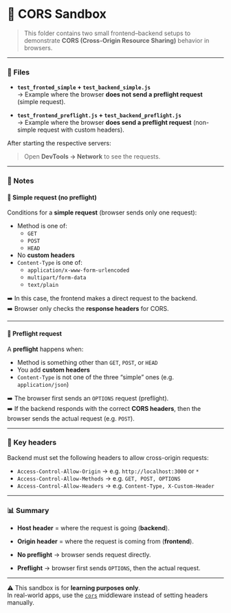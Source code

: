# 🧪 CORS Sandbox

> This folder contains two small frontend–backend setups to demonstrate **CORS (Cross-Origin Resource Sharing)** behavior in browsers.

---

### 📂 Files

- **`test_fronted_simple` + `test_backend_simple.js`**  
  → Example where the browser **does not send a preflight request** (simple request).  

- **`test_frontend_preflight.js` + `test_backend_preflight.js`**  
  → Example where the browser **does send a preflight request** (non-simple request with custom headers).  

After starting the respective servers:  
> Open **DevTools → Network** to see the requests.

---

### 📝 Notes

#### 🔹 Simple request (no preflight)

Conditions for a **simple request** (browser sends only one request):

- Method is one of:
  - `GET`
  - `POST`
  - `HEAD`
- No **custom headers**
- `Content-Type` is one of:
  - `application/x-www-form-urlencoded`
  - `multipart/form-data`
  - `text/plain`

➡️ In this case, the frontend makes a direct request to the backend.  
➡️ Browser only checks the **response headers** for CORS.

---

#### 🔹 Preflight request

A **preflight** happens when:

- Method is something other than `GET`, `POST`, or `HEAD`
- You add **custom headers**
- `Content-Type` is not one of the three “simple” ones (e.g. `application/json`)

➡️ The browser first sends an `OPTIONS` request (preflight).  
➡️ If the backend responds with the correct **CORS headers**, then the browser sends the actual request (e.g. `POST`).  

---

### 🔑 Key headers

Backend must set the following headers to allow cross-origin requests:

- `Access-Control-Allow-Origin` → e.g. `http://localhost:3000` or `*`
- `Access-Control-Allow-Methods` → e.g. `GET, POST, OPTIONS`
- `Access-Control-Allow-Headers` → e.g. `Content-Type, X-Custom-Header`

---

### 📊 Summary

- **Host header** = where the request is going (**backend**).  
- **Origin header** = where the request is coming from (**frontend**).  

- **No preflight** → browser sends request directly.  
- **Preflight** → browser first sends `OPTIONS`, then the actual request.  

---

⚠️ This sandbox is for **learning purposes only**.  
In real-world apps, use the [`cors`](https://www.npmjs.com/package/cors) middleware instead of setting headers manually.
